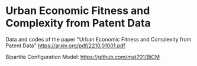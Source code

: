 # Urban Economic Fitness and Complexity from Patent Data
Data and codes of the paper "Urban Economic Fitness and Complexity from Patent Data"
https://arxiv.org/pdf/2210.01001.pdf

Bipartite Configuration Model: https://github.com/mat701/BiCM
